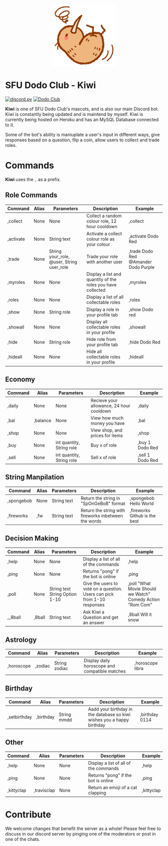 <p align=center><img src="kiwi.png" height="200" width="200"></p1>

# SFU Dodo Club - Kiwi
[![discord.py](https://img.shields.io/badge/discord-py-blue.svg)](https://github.com/Rapptz/discord.py)
[![Dodo Club](https://img.shields.io/badge/discord-blue.svg)](https://discord.gg/nMCftGkjnC)

**Kiwi** is one of SFU Dodo Club's mascots, and is also our main Discord bot. Kiwi is constantly being updated and is maintend by myself. Kiwi is currently being hosted on Heroku and has an MySQL Database connected to it. 

Some of the bot's ability is maniuplate a user's input in different ways, give responses based on a question, flip a coin, allow users to collect and trade roles. 

# Commands
**Kiwi** uses the ``,`` as a prefix. 

## Role Commands
| Command       | Alias                | Parameters                                | Description                                                 | Example                                  |
|---------------|----------------------|-------------------------------------------|-------------------------------------------------------------|------------------------------------------|
| ,collect      | None                 | None                                      | Collect a random colour role, 12 hour cooldown              | ,collect                                 |
| ,activate     | None                 | String text                               | Activate a collect colour role as your colour               | ,activate Dodo Red                     |
| ,trade        | None                 | String your_role, @user, String user_role | Trade your role with another user                           | ,trade Dodo Red @Amander Dodo Purple |
| ,myroles      | None                 | None                                      | Display a list and quantity of the roles you have collected | ,myroles                                 |
| ,roles        | None                 | None                                      | Display a list of all collectable roles                     | ,roles  
| ,show        | None                 | String role                                      | Display a role in your profile tab                     | ,show Dodo red  
| ,showall        | None                 | None                                      | Display all collectable roles in your profile                     | ,showall  
| ,hide        | None                 | String role                                      |Hide role from your profile tab                     | ,hide Dodo Red  
| ,hideall        | None                 | None                                      | Hide all collectable roles in your profile                      | ,hideall  


## Economy
| Command       | Alias                | Parameters                                | Description                                                 | Example                                  |
|---------------|----------------------|-------------------------------------------|-------------------------------------------------------------|------------------------------------------|                                  
| ,daily        | None                 | None                                      | Recieve your allowance, 24 hour cooldown                    | ,daily                                   
| ,bal        | ,balance                 | None                                    | View how much money you have                   | ,bal  
| ,shop        | None                 | None                                      | View shop, and prices for items                    | ,shop                                   
| ,buy        | None                 | int quantity, String role                                    | Buy x of role                   | ,buy 1 Dodo Red  
| ,sell        | None                 | int quantity, String role                                    | Sell x of role                   | ,sell 1 Dodo Red 


## String Manpilation
| Command       | Alias                | Parameters                                | Description                                                 | Example                                  |
|---------------|----------------------|-------------------------------------------|-------------------------------------------------------------|------------------------------------------|
| ,spongebob    | None                 | String text                               | Return the string in "SpOnGeBoB" format                     | ,spongebob Hello World                   |
| ,fireworks    | ,fw                  | String text                               | Return the string with fireworks inbetween the words        | ,fireworks Github is the best            |

## Decision Making

| Command       | Alias                | Parameters                                | Description                                                 | Example                                  |
|---------------|----------------------|-------------------------------------------|-------------------------------------------------------------|------------------------------------------|
| ,help         | None                 | None                                      | Display a list of all of the commands                       | ,help                                    |
| ,ping         | None                 | None                                      | Returns "pong" if the bot is online                         | ,ping                                    |
| ,poll        | None                | String text String Option 1-10                                     | Give the users to vote on a question. Users can pick from 1-10 responses                             | ,poll "What Movie Should we Watch" Comedy Action "Rom Com"                                          |
| ,_8ball       | ,8ball               | String text                               | Ask Kiwi a Question and get an answer                       | ,8ball Will it snow 


## Astrology
| Command       | Alias                | Parameters                                | Description                                                 | Example                                  |
|---------------|----------------------|-------------------------------------------|-------------------------------------------------------------|------------------------------------------|
| ,horoscope         | ,zodiac                 | String zodiac                                      | Display daily horoscope and compatible matches                     | ,horoscope libra    

## Birthday
| Command       | Alias                | Parameters                                | Description                                                 | Example                                  |
|---------------|----------------------|-------------------------------------------|-------------------------------------------------------------|------------------------------------------|
| ,setbirthday         | ,birthday                 | String mmdd                                      | Aadd your birthday in the database so kiwi wishes you a happy birthday                   | ,birthday 0114    


## Other
| Command       | Alias                | Parameters                                | Description                                                 | Example                                  |
|---------------|----------------------|-------------------------------------------|-------------------------------------------------------------|------------------------------------------|
| ,help         | None                 | None                                      | Display a list of all of the commands                       | ,help                                    |
| ,ping         | None                 | None                                      | Returns "pong" if the bot is online                         | ,ping                                                                       
| ,kittyclap    | ,travisclap          | None                                      | Return an emoji of a cat clapping                           | ,kittyclap                               

# Contribute
We welcome changes that benefit the server as a whole! Please feel free to discuss in
our discord server by pinging one of the moderators or post in one of the chats.

